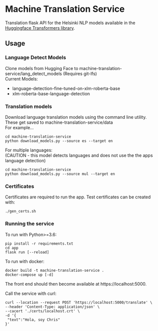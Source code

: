 # Machine Translation Service
Translation flask API for the Helsinki NLP models available in the [Huggingface Transformers library](https://huggingface.co/Helsinki-NLP). 

## Usage
### Language Detect Models  
Clone models from Hugging Face to machine-translation-service/lang_detect_models (Requires git-lfs)  
Current Models:
* language-detection-fine-tuned-on-xlm-roberta-base
* xlm-roberta-base-language-detection

### Translation models  
Download language translation models using the command line utility.  
These get saved to machine-translation-service/data  
For example...

```
cd machine-translation-service
python download_models.py --source es --target en
```
For multiple languages:  
(CAUTION - this model detects languages and does not use the the apps language detection)
```
cd machine-translation-service
python download_models.py --source mul --target en
```
### Certificates
Certificates are required to run the app. Test certificates can be created with:
```
./gen_certs.sh
```
### Running the service
To run with Python>=3.6:

```
pip install -r requirements.txt
cd app
flask run [--reload]
```

To run with docker:

```
docker build -t machine-translation-service .
docker-compose up [-d]
```

The front end should then become available at https://localhost:5000.

Call the service with curl:
```
curl --location --request POST 'https://localhost:5000/translate' \
--header 'Content-Type: application/json' \
--cacert './certs/localhost.crt' \
-d '{
 "text":"Hola, soy Chris"
}'
```